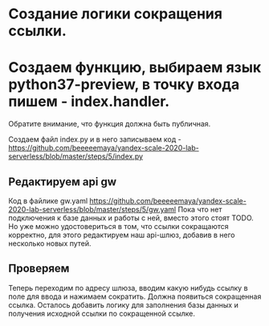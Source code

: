 # Создание логики сокращения ссылки.

# Создаем функцию, выбираем язык python37-preview, в точку входа пишем - index.handler. 
Обратите внимание, что функция должна быть публичная.

Создаем файл index.py и в него записываем код - https://github.com/beeeeemaya/yandex-scale-2020-lab-serverless/blob/master/steps/5/index.py

    
## Редактируем api gw   

Код в файлике gw.yaml  https://github.com/beeeeemaya/yandex-scale-2020-lab-serverless/blob/master/steps/5/gw.yaml
Пока что нет подключения к базе данных и работы с ней, вместо этого стоят TODO. 
Но уже можно удостовериться в том, что ссылки сокращаются корректно, для этого редактируем наш api-шлюз, добавив в него несколько новых путей. 


## Проверяем
Теперь переходим по адресу шлюза, вводим какую нибудь ссылку в поле для ввода и нажимаем сократить. 
Должна появиться сокращенная ссылка. Осталось добавить логику для заполнения базы данных и получения исходной ссылки по сокращенной ссылке.
